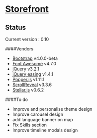 [Storefront](https://www.gilleshenrard.com)
==========================================

Status
------

Current version : 0.10

####Vendors
- [Bootstrap](https://getbootstrap.com/) v4.0.0-beta
- [Font Awesome](http://fontawesome.io/) v4.7.0
- [jQuery](https://jquery.com/) v3.2.1
- [jQuery easing](https://jqueryui.com/easing/) v1.4.1
- [Popper.js](https://popper.js.org/) v1.11.1
- [ScrollReveal](https://scrollrevealjs.org/) v3.3.6
- [Stellar.js](http://markdalgleish.com/projects/stellar.js/) v0.6.2

####To do

- Improve and personalise theme design
- Improve carousel design
- add language banner on map
- Fix Skills section
- Improve timeline modals design
